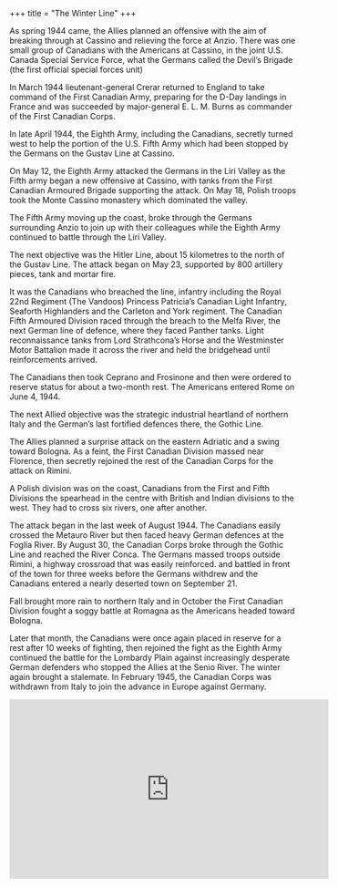 +++
title = "The Winter Line"
+++

As spring 1944 came, the Allies planned an offensive with the aim of breaking through at Cassino and relieving the force at Anzio. There was one small group of Canadians with the Americans at Cassino, in the joint U.S. Canada Special Service Force, what the Germans called the Devil’s Brigade (the first official special forces unit)

In March 1944 lieutenant-general Crerar returned to England to take command of the First Canadian Army, preparing for the D-Day landings in France and was succeeded by major-general E. L. M. Burns as commander of the First Canadian Corps.

In late April 1944, the Eighth Army, including the Canadians, secretly turned west to help the portion of the U.S. Fifth Army which had been stopped by the Germans on the Gustav Line at Cassino.

On May 12, the Eighth Army attacked the Germans in the Liri Valley as the Fifth army began a new offensive at Cassino, with tanks from the First Canadian Armoured Brigade supporting the attack. On May 18, Polish troops took the Monte Cassino monastery which dominated the valley.

The Fifth Army moving up the coast, broke through the Germans surrounding Anzio to join up with their colleagues while the Eighth Army continued to battle through the Liri Valley.

The next objective was the Hitler Line, about 15 kilometres to the north of the Gustav Line. The attack began on May 23, supported by 800 artillery pieces, tank and mortar fire.

It was the Canadians who breached the line, infantry including the Royal 22nd Regiment (The Vandoos) Princess Patricia’s Canadian Light Infantry, Seaforth Highlanders and the Carleton and York regiment. The Canadian Fifth Armoured Division raced through the breach to the Melfa River, the next German line of defence, where they faced Panther tanks. Light reconnaissance tanks from Lord Strathcona’s Horse and the Westminster Motor Battalion made it across the river and held the bridgehead until reinforcements arrived.

The Canadians then took Ceprano and Frosinone and then were ordered to reserve status for about a two-month rest. The Americans entered Rome on June 4, 1944.

The next Allied objective was the strategic industrial heartland of northern Italy and the German’s last fortified defences there, the Gothic Line.

The Allies planned a surprise attack on the eastern Adriatic and a swing toward Bologna. As a feint, the First Canadian Division massed near Florence, then secretly rejoined the rest of the Canadian Corps for the attack on Rimini.

A Polish division was on the coast, Canadians from the First and Fifth Divisions the spearhead in the centre with British and Indian divisions to the west. They had to cross six rivers, one after another.

The attack began in the last week of August 1944. The Canadians easily crossed the Metauro River but then faced heavy German defences at the Foglia River. By August 30, the Canadian Corps broke through the Gothic Line and reached the River Conca. The Germans massed troops outside Rimini, a highway crossroad that was easily reinforced. and battled in front of the town for three weeks before the Germans withdrew and the Canadians entered a nearly deserted town on September 21.

Fall brought more rain to northern Italy and in October the First Canadian Division fought a soggy battle at Romagna as the Americans headed toward Bologna.

Later that month, the Canadians were once again placed in reserve for a rest after 10 weeks of fighting, then rejoined the fight as the Eighth Army continued the battle for the Lombardy Plain against increasingly desperate German defenders who stopped the Allies at the Senio River. The winter again brought a stalemate. In February 1945, the Canadian Corps was withdrawn from Italy to join the advance in Europe against Germany.



<iframe width="560" height="315" src="https://www.youtube.com/embed/OB09QpB0z10" frameborder="0" allowfullscreen></iframe>

